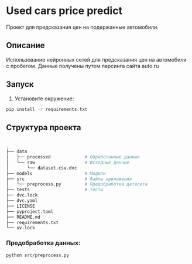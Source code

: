# Used cars price predict

Проект для предсказания цен на подержанные автомобили.

## Описание

Использование нейронных сетей для предсказания цен на автомобили с пробегом. Данные получены путем парсинга сайта auto.ru

## Запуск

1. Установите окружение:
```bash
pip install -r requirements.txt
```

## Структура проекта

```bash

.
├── data
│   ├── processed             # Обработанные данные
│   └── raw                   # Исходные данные
│       └── dataset.csv.dvc
├── models                    # Модели
├── src                       # Файлы приложения
│   └── preprocess.py         # Предобработка датасета
├── tests                     # Тесты
├── dvc.lock
├── dvc.yaml
├── LICENSE
├── pyproject.toml
├── README.md
├── requirements.txt
└── uv.lock
```

### Предобработка данных:

```bash
python src/preprocess.py
```
